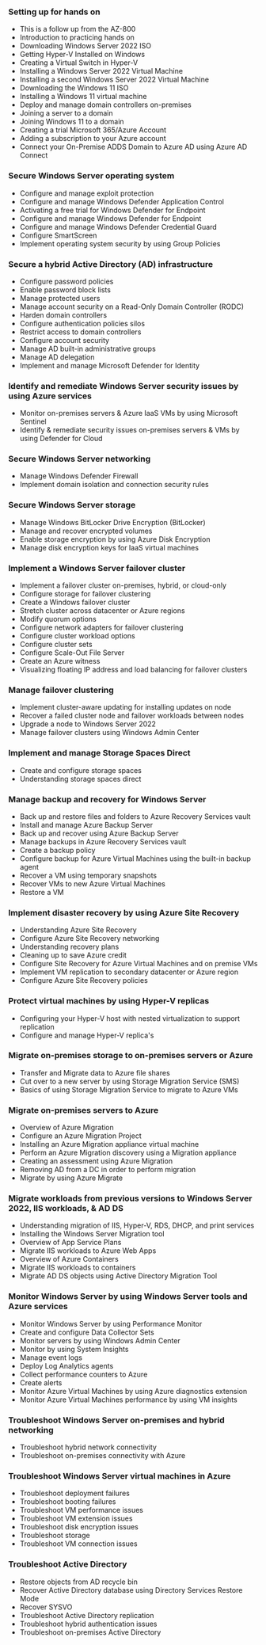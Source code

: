 ###  Setting up for hands on
- This is a follow up from the AZ-800
- Introduction to practicing hands on
- Downloading Windows Server 2022 ISO
- Getting Hyper-V Installed on Windows
- Creating a Virtual Switch in Hyper-V
- Installing a Windows Server 2022 Virtual Machine
- Installing a second Windows Server 2022 Virtual Machine
- Downloading the Windows 11 ISO
- Installing a Windows 11 virtual machine
- Deploy and manage domain controllers on-premises
- Joining a server to a domain
- Joining Windows 11 to a domain
- Creating a trial Microsoft 365/Azure Account
- Adding a subscription to your Azure account
- Connect your On-Premise ADDS Domain to Azure AD using Azure AD Connect
###  Secure Windows Server operating system
- Configure and manage exploit protection
- Configure and manage Windows Defender Application Control
- Activating a free trial for Windows Defender for Endpoint
- Configure and manage Windows Defender for Endpoint
- Configure and manage Windows Defender Credential Guard
- Configure SmartScreen
- Implement operating system security by using Group Policies
###  Secure a hybrid Active Directory (AD) infrastructure
- Configure password policies
- Enable password block lists
- Manage protected users
- Manage account security on a Read-Only Domain Controller (RODC)
- Harden domain controllers
- Configure authentication policies silos
- Restrict access to domain controllers
- Configure account security
- Manage AD built-in administrative groups
- Manage AD delegation
- Implement and manage Microsoft Defender for Identity
###  Identify and remediate Windows Server security issues by using Azure services
- Monitor on-premises servers & Azure IaaS VMs by using Microsoft Sentinel
- Identify & remediate security issues on-premises servers & VMs by using Defender for Cloud
###  Secure Windows Server networking
- Manage Windows Defender Firewall
- Implement domain isolation and connection security rules
###  Secure Windows Server storage
- Manage Windows BitLocker Drive Encryption (BitLocker)
- Manage and recover encrypted volumes
- Enable storage encryption by using Azure Disk Encryption
- Manage disk encryption keys for IaaS virtual machines
###  Implement a Windows Server failover cluster
- Implement a failover cluster on-premises, hybrid, or cloud-only
- Configure storage for failover clustering
- Create a Windows failover cluster
- Stretch cluster across datacenter or Azure regions
- Modify quorum options
- Configure network adapters for failover clustering
- Configure cluster workload options
- Configure cluster sets
- Configure Scale-Out File Server
- Create an Azure witness
- Visualizing floating IP address and load balancing for failover clusters
###  Manage failover clustering
- Implement cluster-aware updating for installing updates on node
- Recover a failed cluster node and failover workloads between nodes
- Upgrade a node to Windows Server 2022
- Manage failover clusters using Windows Admin Center

###  Implement and manage Storage Spaces Direct

- Create and configure storage spaces
- Understanding storage spaces direct
###  Manage backup and recovery for Windows Server

- Back up and restore files and folders to Azure Recovery Services vault
- Install and manage Azure Backup Server
- Back up and recover using Azure Backup Server
- Manage backups in Azure Recovery Services vault
- Create a backup policy
- Configure backup for Azure Virtual Machines using the built-in backup agent
- Recover a VM using temporary snapshots
- Recover VMs to new Azure Virtual Machines
- Restore a VM
###  Implement disaster recovery by using Azure Site Recovery
- Understanding Azure Site Recovery
- Configure Azure Site Recovery networking
- Understanding recovery plans
- Cleaning up to save Azure credit
- Configure Site Recovery for Azure Virtual Machines and on premise VMs
- Implement VM replication to secondary datacenter or Azure region
- Configure Azure Site Recovery policies

###  Protect virtual machines by using Hyper-V replicas
- Configuring your Hyper-V host with nested virtualization to support replication
- Configure and manage Hyper-V replica's
###  Migrate on-premises storage to on-premises servers or Azure
- Transfer and Migrate data to Azure file shares
- Cut over to a new server by using Storage Migration Service (SMS)
- Basics of using Storage Migration Service to migrate to Azure VMs
###  Migrate on-premises servers to Azure
- Overview of Azure Migration
- Configure an Azure Migration Project
- Installing an Azure Migration appliance virtual machine
- Perform an Azure Migration discovery using a Migration appliance
- Creating an assessment using Azure Migration
- Removing AD from a DC in order to perform migration
- Migrate by using Azure Migrate
###  Migrate workloads from previous versions to Windows Server 2022, IIS workloads, & AD DS
- Understanding migration of IIS, Hyper-V, RDS, DHCP, and print services
- Installing the Windows Server Migration tool
- Overview of App Service Plans
- Migrate IIS workloads to Azure Web Apps
- Overview of Azure Containers
- Migrate IIS workloads to containers
- Migrate AD DS objects using Active Directory Migration Tool
###   Monitor Windows Server by using Windows Server tools and Azure services
- Monitor Windows Server by using Performance Monitor
- Create and configure Data Collector Sets
- Monitor servers by using Windows Admin Center
- Monitor by using System Insights
- Manage event logs
- Deploy Log Analytics agents
- Collect performance counters to Azure
- Create alerts
- Monitor Azure Virtual Machines by using Azure diagnostics extension
- Monitor Azure Virtual Machines performance by using VM insights
###  Troubleshoot Windows Server on-premises and hybrid networking
- Troubleshoot hybrid network connectivity
- Troubleshoot on-premises connectivity with Azure
###  Troubleshoot Windows Server virtual machines in Azure
- Troubleshoot deployment failures
- Troubleshoot booting failures
- Troubleshoot VM performance issues
- Troubleshoot VM extension issues
- Troubleshoot disk encryption issues
- Troubleshoot storage
- Troubleshoot VM connection issues

### Troubleshoot Active Directory
- Restore objects from AD recycle bin
- Recover Active Directory database using Directory Services Restore Mode
- Recover SYSVO
- Troubleshoot Active Directory replication
- Troubleshoot hybrid authentication issues
- Troubleshoot on-premises Active Directory
